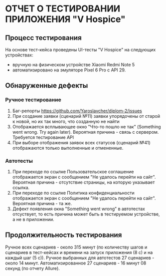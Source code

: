 # ОТЧЕТ О ТЕСТИРОВАНИИ ПРИЛОЖЕНИЯ "V Hospice"

## Процесс тестирования

На основе тест-кейса проведены UI-тесты "V Hospice" на следующих устройствах:
- вручную на физическом устройстве Xiaomi Redmi Note 5
- автоматизировано на эмуляторе Pixel 6 Pro с API 29.

## Обнаруженные дефекты
### Ручное тестирование
1. Баг-репорты https://github.com/Yaroslavcher/diplom-2/issues
2. При создание заявки (сценарий №11) заявки упорядочены от старой к новой, но их так много, что созданную не найти
3. Отображается всплывающее окно "Что-то пошло не так" (Something went wrong. Try again later). Вероятная причина - связь с сервером. Требуется тестирование API
4. При выборе отображения заявок всех статусов (сценарий №41) отображаются только выполненные и отмененные.
### Автотесты
1. При переходе по ссылке Пользовательское соглашение отображается экран с сообщением "Не удалось перейти на сайт". Вероятная причина - отсутствие страницы, на которую указывает ссылка.
2. При переходе по ссылке Политика конфиденциальности отображается экран с сообщением "Не удалось перейти на сайт". Вероятная причина - та же.
3. Дефект появления окна "Something went wrong" в автотестах отсуствует, то есть причина может быть в тестируемом устройстве, а не в приложении.

## Продолжительность тестирования
Ручное всех сценариев - около 315 минут  (по количеству шагов и сценариев в тест-кейсах и времени на запуск приложения (8 с) и на каждый шаг (5 с)).
Ручное выбранных для автотестов 27 сценариев - около 14 минут.
Автоматизированное 27 сценариев - 16 минут 08 секунд (по отчету Allure).